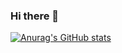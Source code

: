 ### Hi there 👋



[![Anurag's GitHub stats](https://github-readme-stats.vercel.app/api?username=hazida)](https://github.com/hazida/github-readme-stats)

